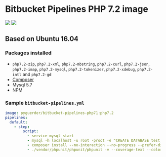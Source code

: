# Bitbucket Pipelines PHP 7.2 image

[![](https://images.microbadger.com/badges/version/pyguerder/bitbucket-pipelines-php71.svg)](https://microbadger.com/images/pyguerder/bitbucket-pipelines-php71 "Get your own version badge on microbadger.com") [![](https://images.microbadger.com/badges/image/pyguerder/bitbucket-pipelines-php71.svg)](https://microbadger.com/images/pyguerder/bitbucket-pipelines-php71 "Get your own image badge on microbadger.com")

## Based on Ubuntu 16.04

### Packages installed

- `php7.2-zip`, `php7.2-xml`, `php7.2-mbstring`, `php7.2-curl`, `php7.2-json`, `php7.2-imap`, `php7.2-mysql`, `php7.2-tokenizer`, `php7.2-xdebug`, `php7.2-intl` and `php7.2-gd`
- [Composer](https://getcomposer.org/)
- Mysql 5.7
- NPM

### Sample `bitbucket-pipelines.yml`

```YAML
image: pyguerder/bitbucket-pipelines-php71:php7.2
pipelines:
  default:
    - step:
        script:
          - service mysql start
          - mysql -h localhost -u root -proot -e "CREATE DATABASE test;"
          - composer install --no-interaction --no-progress --prefer-dist
          - ./vendor/phpunit/phpunit/phpunit -v --coverage-text --colors=never --stderr
```
